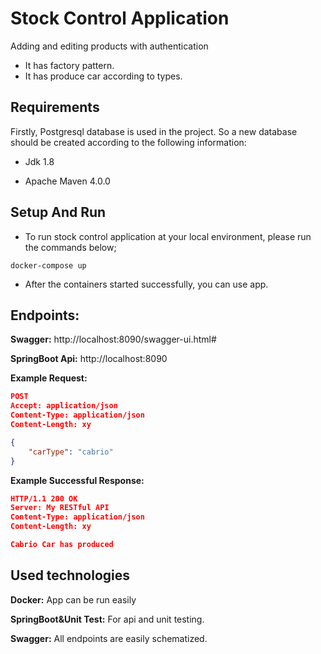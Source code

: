 # Stock Control Application
Adding and editing products with authentication
- It has factory pattern.
- It has produce car according to types.


## Requirements
Firstly, Postgresql database is used in the project. So a new database should be created according to the following information:

- Jdk 1.8

- Apache Maven 4.0.0


## Setup And Run

- To run stock control application at your local environment, please run the commands below;

```docker-compose up```

- After the containers started successfully, you can use app.

## Endpoints:

 **Swagger:** http://localhost:8090/swagger-ui.html#

 **SpringBoot Api:** http://localhost:8090
 
 **Example Request:**

```json
POST 
Accept: application/json
Content-Type: application/json
Content-Length: xy

{
    "carType": "cabrio"
}
```
**Example Successful Response:**
```json
HTTP/1.1 200 OK
Server: My RESTful API
Content-Type: application/json
Content-Length: xy

Cabrio Car has produced
```

## Used technologies
**Docker:**  App can be run easily

**SpringBoot&Unit Test:** For api and unit testing.

**Swagger:** All endpoints are easily schematized.


